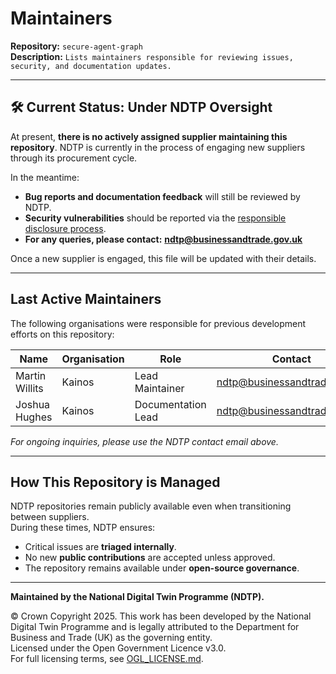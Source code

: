 # Maintainers  

**Repository:** `secure-agent-graph`  
**Description:** `Lists maintainers responsible for reviewing issues, security, and documentation updates.`  
<!-- SPDX-License-Identifier: OGL-UK-3.0 -->

---

## 🛠 Current Status: Under NDTP Oversight  

At present, **there is no actively assigned supplier maintaining this repository**. NDTP is currently in the process of engaging new suppliers through its procurement cycle.  

In the meantime:  
- **Bug reports and documentation feedback** will still be reviewed by NDTP.  
- **Security vulnerabilities** should be reported via the [responsible disclosure process](SECURITY.md).  
- **For any queries, please contact:** **ndtp@businessandtrade.gov.uk**  

Once a new supplier is engaged, this file will be updated with their details.  

---

## Last Active Maintainers  

The following organisations were responsible for previous development efforts on this repository:  

| Name | Organisation | Role | Contact |
|------|-------------|------|---------|
| Martin Willits | Kainos | Lead Maintainer | ndtp@businessandtrade.gov.uk |
| Joshua Hughes | Kainos | Documentation Lead | ndtp@businessandtrade.gov.uk |

*For ongoing inquiries, please use the NDTP contact email above.*  

---

## How This Repository is Managed  

NDTP repositories remain publicly available even when transitioning between suppliers.  
During these times, NDTP ensures:  
- Critical issues are **triaged internally**.  
- No new **public contributions** are accepted unless approved.  
- The repository remains available under **open-source governance**.  

---

**Maintained by the National Digital Twin Programme (NDTP).**  

© Crown Copyright 2025. This work has been developed by the National Digital Twin Programme and is legally attributed to the Department for Business and Trade (UK) as the governing entity.  
Licensed under the Open Government Licence v3.0.  
For full licensing terms, see [OGL_LICENSE.md](OGL_LICENSE.md).  
